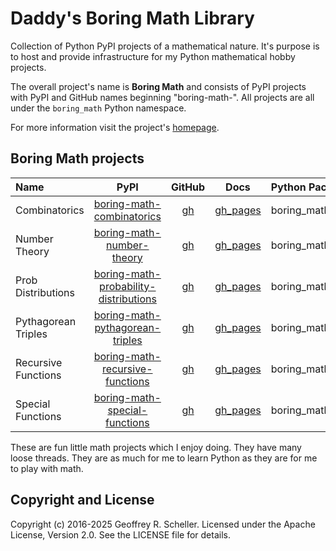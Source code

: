 # Daddy's Boring Math Library

Collection of Python PyPI projects of a mathematical nature.
It's purpose is to host and provide infrastructure for my
Python mathematical hobby projects.

The overall project's name is **Boring Math** and consists of PyPI
projects with PyPI and GitHub names beginning "boring-math-". All
projects are all under the `boring_math` Python namespace.

For more information visit the project's
[homepage](https://grscheller.github.io/boring-math/).

## Boring Math projects

| Name | PyPI | GitHub | Docs | Python Package |
|:---- |:----:|:------:|:----:|:-------------- |
| Combinatorics | [boring-math-combinatorics][101] | [gh][201] | [gh_pages][301] | boring_math.combinatorics |
| Number Theory | [boring-math-number-theory][102] | [gh][202] | [gh_pages][302] | boring_math.number_theory |
| Prob Distributions | [boring-math-probability-distributions][103] | [gh][203] | [gh_pages][303] | boring_math.probability_distributions |
| Pythagorean Triples | [boring-math-pythagorean-triples][104] | [gh][204] | [gh_pages][304] | boring_math.pythagorean_triples |
| Recursive Functions | [boring-math-recursive-functions][105] | [gh][205] | [gh_pages][305] | boring_math.recursive_functions |
| Special Functions | [boring-math-special-functions][106] | [gh][206] | [gh_pages][306] | boring_math.special_functions |

These are fun little math projects which I enjoy doing. They have many
loose threads. They are as much for me to learn Python as they are for
me to play with math.

## Copyright and License

Copyright (c) 2016-2025 Geoffrey R. Scheller. Licensed under the Apache
License, Version 2.0. See the LICENSE file for details.


[101]: https://pypi.org/project/boring-math-combinatorics/
[102]: https://pypi.org/project/boring-math-number-theory/
[103]: https://pypi.org/project/boring-math-probability-distributions/
[104]: https://pypi.org/project/boring-math-pythagorean-triples/
[105]: https://pypi.org/project/boring-math-recursive-functions/
[106]: https://pypi.org/project/boring-math-special-functions/
[201]: https://github.com/grscheller/boring-math-combinatorics/
[202]: https://github.com/grscheller/boring-math-number-theory/
[203]: https://github.com/grscheller/boring-math-probability-distributions/
[204]: https://github.com/grscheller/boring-math-pythagorean-triples/
[205]: https://github.com/grscheller/boring-math-recursive-functions/
[206]: https://github.com/grscheller/boring-math-special-functions/
[301]: https://grscheller.github.io/boring-math/combinatorics/development/build/html/
[302]: https://grscheller.github.io/boring-math/number-theory/development/build/html/
[303]: https://grscheller.github.io/boring-math/probability-distributions/development/build/html/
[304]: https://grscheller.github.io/boring-math/pythagorean-triples/development/build/html/
[305]: https://grscheller.github.io/boring-math/recursive-functions/development/build/html/
[306]: https://grscheller.github.io/boring-math/special-functions/development/build/html/
